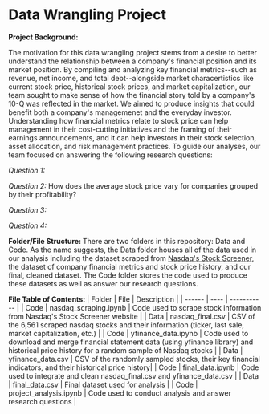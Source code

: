 # Data Wrangling Project 

<b> Project Background: </b> 

The motivation for this data wrangling project stems from a desire to better understand the relationship between a company's financial position and its market position. By compiling and analyzing key financial metrics--such as revenue, net income, and total debt--alongside market characertistics like current stock price, historical stock prices, and market capitalization, our team sought to make sense of how the financial story told by a company's 10-Q was reflected in the market. We aimed to produce insights that could benefit both a company's managemenet and the everyday investor. Understanding how financial metrics relate to stock price can help management in their cost-cutting initiatives and the framing of their earnings announcements, and it can help investors in their stock selection, asset allocation, and risk management practices. To guide our analyses, our team focused on answering the following research questions: <br>

<i>Question 1:</i>

<i>Question 2:</i> How does the average stock price vary for companies grouped by their profitability?

<i>Question 3:</i>

<i>Question 4:</i>

<b> Folder/File Structure: </b>
There are two folders in this repository: Data and Code. As the name suggests, the Data folder houses all of the data used in our analysis including the dataset scraped from [Nasdaq's Stock Screener](https://www.nasdaq.com/market-activity/stocks/screener?page=1&rows_per_page=25), the dataset of company financial metrics and stock price history, and our final, cleaned dataset. The Code folder stores the code used to produce these datasets as well as answer our research questions. 

<b>  File Table of Contents: </b>
| Folder | File | Description | 
| ------ | ---- | ----------- |
|  Code  | nasdaq_scraping.ipynb | Code used to scrape stock information from Nasdaq's Stock Screener website |
| Data | nasdaq_final.csv | CSV of the 6,561 scraped nasdaq stocks and their information (ticker, last sale, market capitalization, etc.) |
| Code | yfinance_data.ipynb | Code used to download and merge financial statement data (using yfinance library) and historical price history for a random sample of Nasdaq stocks | 
| Data | yfinance_data.csv | CSV of the randomly sampled stocks, their key financial indicators, and their historical price history|
| Code | final_data.ipynb | Code used to integrate and clean nasdaq_final.csv and yfinance_data.csv |
| Data | final_data.csv | Final dataset used for analysis |
| Code | project_analysis.ipynb | Code used to conduct analysis and answer research questions | 

